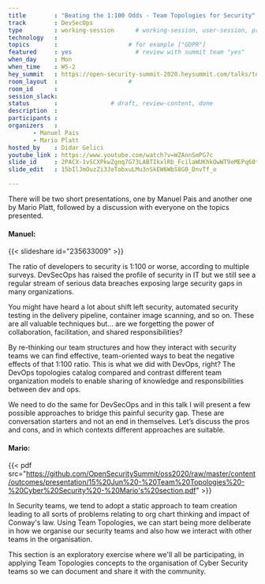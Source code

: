 ```yaml
---
title        : "Beating the 1:100 Odds - Team Topologies for Security"
track        : DevSecOps
type         : working-session      # working-session, user-session, product-session
technology   :
topics       :                    # for example ["GDPR"]
featured     : yes                  # review with summit team "yes"
when_day     : Mon
when_time    : WS-2
hey_summit   : https://open-security-summit-2020.heysummit.com/talks/team-topologies-introduction/
room_layout  :                    #
room_id      :
session_slack: 
status       :               # draft, review-content, done
description  :
participants :
organizers   : 
       - Manuel Pais
       - Mario Platt
hosted_by    : Didar Gelici
youtube_link : https://www.youtube.com/watch?v=WZAnnSmPG7c
slide_id     : 2PACX-1vSCXPkwZgnq7G73LABTIkxlRb_FcilaWUKhkOwWT9eMEPq60t8iLOEza4rjU_KefBcE1nV_Pdxz7Cli
slide_edit   : 15bIlJmOuzZi3JeTobxuLMu3nSkEW6WbS8G0_DnvTf_o

---
```


There will be two short presentations, one by Manuel Pais and another one by Mario Platt, followed by a discussion with everyone on the topics presented.

#### Manuel:

{{< slideshare id="235633009" >}}

The ratio of developers to security is 1:100 or worse, according to multiple surveys. DevSecOps has raised the profile of security in IT but we still see a regular stream of serious data breaches exposing large security gaps in many organizations.

You might have heard a lot about shift left security, automated security testing in the delivery pipeline, container image scanning, and so on. These are all valuable techniques but… are we forgetting the power of collaboration, facilitation, and shared responsibilities?

By re-thinking our team structures and how they interact with security teams we can find effective, team-oriented ways to beat the negative effects of that 1:100 ratio. This is what we did with DevOps, right? The DevOps topologies catalog compared and contrast different team organization models to enable sharing of knowledge and responsibilities between dev and ops.

We need to do the same for DevSecOps and in this talk I will present a few possible approaches to bridge this painful security gap. These are conversation starters and not an end in themselves. Let’s discuss the pros and cons, and in which contexts different approaches are suitable.

#### Mario:

{{< pdf src="https://github.com/OpenSecuritySummit/oss2020/raw/master/content/outcomes/presentation/15%20Jun%20-%20Team%20Topologies%20-%20Cyber%20Security%20-%20Mario's%20section.pdf" >}}

In Security teams, we tend to adopt a static approach to team creation leading to all sorts of problems relating to org chart thinking and impact of Conway's law. Using Team Topologies, we can start being more deliberate in how we organise our security teams and also how we interact with other teams in the organisation.

This section is an exploratory exercise where we'll all be participating, in applying Team Topologies concepts to the organisation of Cyber Security teams so we can document and share it with the community.



